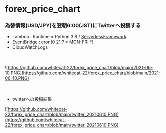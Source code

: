 # forex_price_chart

### 為替情報(USD/JPY)を翌朝6:00(JST)にTwitterへ投稿する

- Lambda : Runtime = Python 3.8 / [ServerlessFramework](https://app.serverless.com/)
- EventBridge : cron(0 21 ? * MON-FRI *)
- CloudWatchLogs

　

![https://github.com/whitecat-22/forex_price_chart/blob/main/2021-06-10.PNG](https://github.com/whitecat-22/forex_price_chart/blob/main/2021-06-10.PNG)

　

- twitterへの投稿結果：

![https://github.com/whitecat-22/forex_price_chart/blob/main/twitter_20210610.PNG](https://github.com/whitecat-22/forex_price_chart/blob/main/twitter_20210610.PNG)
